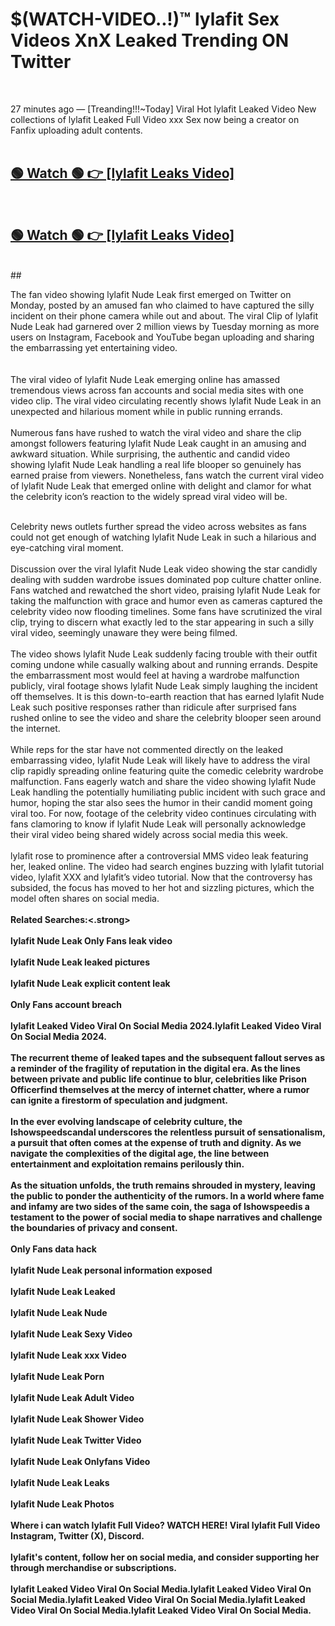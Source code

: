 

# $(WATCH-VIDEO..!)™ lylafit Sex Videos XnX Leaked Trending ON Twitter<br>
<br>

27 minutes ago — [Treanding!!!~Today] Viral Hot lylafit Leaked Video New collections of lylafit Leaked Full Video xxx Sex now being a creator on Fanfix uploading adult contents.
<br>
 <br>

##  <a href="https://clipsfans.site/?title=lylafit&ref=git">🟢 Watch 🟢 👉 [lylafit Leaks Video]</a><br>
  <br>

##  <a href="https://clipsfans.site/?title=lylafit&ref=git">🟢 Watch 🟢 👉 [lylafit Leaks Video]</a><br>
  <br>
  ##
  <br>

The fan video showing lylafit Nude Leak first emerged on Twitter on Monday, posted by an amused fan who claimed to have captured the silly incident on their phone camera while out and about. The viral Clip of lylafit Nude Leak had garnered over 2 million views by Tuesday morning as more users on Instagram, Facebook and YouTube began uploading and sharing the embarrassing yet entertaining video.
<br><br>
  <br>
The viral video of lylafit Nude Leak emerging online has amassed tremendous views across fan accounts and social media sites with one video clip. The viral video circulating recently shows lylafit Nude Leak in an unexpected and hilarious moment while in public running errands.
<br><br>
Numerous fans have rushed to watch the viral video and share the clip amongst followers featuring lylafit Nude Leak caught in an amusing and awkward situation. While surprising, the authentic and candid video showing lylafit Nude Leak handling a real life blooper so genuinely has earned praise from viewers. Nonetheless, fans watch the current viral video of lylafit Nude Leak that emerged online with delight and clamor for what the celebrity icon’s reaction to the widely spread viral video will be.
<br><br>

Celebrity news outlets further spread the video across websites as fans could not get enough of watching lylafit Nude Leak in such a hilarious and eye-catching viral moment.
<br><br>
Discussion over the viral lylafit Nude Leak video showing the star candidly dealing with sudden wardrobe issues dominated pop culture chatter online. Fans watched and rewatched the short video, praising lylafit Nude Leak for taking the malfunction with grace and humor even as cameras captured the celebrity video now flooding timelines. Some fans have scrutinized the viral clip, trying to discern what exactly led to the star appearing in such a silly viral video, seemingly unaware they were being filmed.
<br><br>
The video shows lylafit Nude Leak suddenly facing trouble with their outfit coming undone while casually walking about and running errands. Despite the embarrassment most would feel at having a wardrobe malfunction publicly, viral footage shows lylafit Nude Leak simply laughing the incident off themselves. It is this down-to-earth reaction that has earned lylafit Nude Leak such positive responses rather than ridicule after surprised fans rushed online to see the video and share the celebrity blooper seen around the internet.
<br><br>
While reps for the star have not commented directly on the leaked embarrassing video, lylafit Nude Leak will likely have to address the viral clip rapidly spreading online featuring quite the comedic celebrity wardrobe malfunction. Fans eagerly watch and share the video showing lylafit Nude Leak handling the potentially humiliating public incident with such grace and humor, hoping the star also sees the humor in their candid moment going viral too. For now, footage of the celebrity video continues circulating with fans clamoring to know if lylafit Nude Leak will personally acknowledge their viral video being shared widely across social media this week.
<br><br>
lylafit rose to prominence after a controversial MMS video leak featuring her, leaked online. The video had search engines buzzing with lylafit tutorial video, lylafit XXX and lylafit’s video tutorial. Now that the controversy has subsided, the focus has moved to her hot and sizzling pictures, which the model often shares on social media.
<br><br>
<strong>Related Searches:<.strong>
<br><br>
lylafit Nude Leak Only Fans leak video
<br><br>
lylafit Nude Leak leaked pictures
<br><br>
lylafit Nude Leak explicit content leak
<br><br>
Only Fans account breach
<br><br>
lylafit Leaked Video Viral On Social Media 2024.lylafit Leaked Video Viral On Social Media 2024.
<br><br>
The recurrent theme of leaked tapes and the subsequent fallout serves as a reminder of the fragility of reputation in the digital era. As the lines between private and public life continue to blur, celebrities like Prison Officerfind themselves at the mercy of internet chatter, where a rumor can ignite a firestorm of speculation and judgment.
<br><br>
In the ever evolving landscape of celebrity culture, the Ishowspeedscandal underscores the relentless pursuit of sensationalism, a pursuit that often comes at the expense of truth and dignity. As we navigate the complexities of the digital age, the line between entertainment and exploitation remains perilously thin.
<br><br>
As the situation unfolds, the truth remains shrouded in mystery, leaving the public to ponder the authenticity of the rumors. In a world where fame and infamy are two sides of the same coin, the saga of Ishowspeedis a testament to the power of social media to shape narratives and challenge the boundaries of privacy and consent.
<br><br>
Only Fans data hack
<br><br>
lylafit Nude Leak personal information exposed
<br><br>
lylafit Nude Leak Leaked
<br><br>
lylafit Nude Leak Nude
<br><br>
lylafit Nude Leak Sexy Video
<br><br>
lylafit Nude Leak xxx Video
<br><br>
lylafit Nude Leak Porn
<br><br>
lylafit Nude Leak Adult Video
<br><br>
lylafit Nude Leak Shower Video
<br><br>
lylafit Nude Leak Twitter Video
<br><br>
lylafit Nude Leak Onlyfans Video
<br><br>
lylafit Nude Leak Leaks
<br><br>
lylafit Nude Leak Photos
<br><br>
Where i can watch lylafit Full Video? WATCH HERE! Viral lylafit Full Video Instagram, Twitter (X), Discord.
<br><br>
lylafit's content, follow her on social media, and consider supporting her through merchandise or subscriptions.
<br><br>
lylafit Leaked Video Viral On Social Media.lylafit Leaked Video Viral On Social Media.lylafit Leaked Video Viral On Social Media.lylafit Leaked Video Viral On Social Media.lylafit Leaked Video Viral On Social Media.
